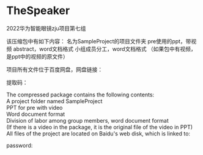 # TheSpeaker
2022华为智能眼镜zju项目第七组

该压缩包中有如下内容：
名为SampleProject的项目文件夹
pre使用的ppt，带视频
abstract，word文档格式
小组成员分工，word文档格式
（如果包中有视频，是ppt中的视频的原文件）

项目所有文件位于百度网盘，网盘链接：

提取码：


The compressed package contains the following contents:  
A project folder named SampleProject  
PPT for pre with video  
Word document format  
Division of labor among group members, word document format  
(If there is a video in the package, it is the original file of the video in PPT)  
All files of the project are located on Baidu's web disk, which is linked to: 

password:
